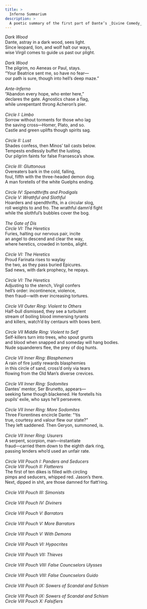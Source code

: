 ```yaml
---
title: >
  Inferno Summarium
description: >
  A poetic summary of the first part of Dante’s _Divine Comedy_
---
```


*Dark Wood*<br>
Dante, astray in a dark wood, sees light.<br>
Since leopard, lion, and wolf halt our ways,<br>
wise Virgil comes to guide us past our plight.<br>
<br>
*Dark Wood*<br>
The pilgrim, no Aeneas or Paul, stays.<br>
“Your Beatrice sent me, so have no fear—<br>
our path is sure, though into hell’s deep maze.”<br>
<br>
*Ante-Inferno*<br>
“Abandon every hope, who enter here,”<br>
declares the gate. Agnostics chase a flag,<br>
while unrepentant throng Acheron’s pier.<br>
<br>
*Circle I: Limbo*<br>
Sorrow without torments for those who lag<br>
the saving cross—Homer, Plato, and so.<br>
Castle and green uplifts though spirits sag.<br>
<br>
*Circle II: Lust*<br>
Shades confess, then Minos’ tail casts below.<br>
Tempests endlessly buffet the lusting.<br>
Our pilgrim faints for false Fransesca’s show.<br>
<br>
*Circle III: Gluttonous*<br>
Overeaters bark in the cold, falling,<br>
foul, filfth with the three-headed demon dog.<br>
A man foretells of the white Guelphs ending.<br>
<br>
*Circle IV: Spendthrifts and Prodigals*<br>
*Circle V: Wrathful and Slothful*<br>
Hoarders and spendthrifts, in a circular slog,<br>
roll weights to and fro. The wrathful damn’d fight<br>
while the slothful’s bubbles cover the bog.<br>
<br>
*The Gate of Dis*<br>
*Circle VI: The Heretics*<br>
Furies, halting our nervous pair, incite<br>
an angel to descend and clear the way,<br>
where heretics, crowded in tombs, alight.<br>
<br>
*Circle VI: The Heretics*<br>
Proud Farinata rises to waylay<br>
the two, as they pass buried Epicures.<br>
Sad news, with dark prophecy, he repays.<br>
<br>
*Circle VI: The Heretics*<br>
Adjusting to the stench, Virgil confers<br>
hell’s order: incontinence, violence,<br>
then fraud—with ever increasing tortures.<br>
<br>
*Circle VII Outer Ring: Violent to Others*<br>
Half-bull dismissed, they see a turbulent<br>
stream of boiling blood immersing tyrants<br>
and killers, watch’d by centaurs with bows bent.<br>
<br>
*Circle VII Middle Ring: Violent to Self*<br>
Self-killers turn into trees, who spout grunts<br>
and blood when snapped and someday will hang bodies.<br>
Nude squanderers flee, the prey of dog hunts.<br>
<br>
*Circle VII Inner Ring: Blasphemers*<br>
A rain of fire justly rewards blasphemies<br>
in this circle of sand, cross’d only via tears<br>
flowing from the Old Man’s diverse crevices.<br>
<br>
*Circle VII Inner Ring: Sodomites*<br>
Dantes’ mentor, Ser Brunetto, appears—<br>
seeking fame though blackened. He foretells his<br>
pupils’ exile, who says he’ll persevere.<br>
<br>
*Circle VII Inner Ring: More Sodomites*<br>
Three Florentines encircle Dante: “‘tis<br>
true, courtesy and valour flew our state?”<br>
They left saddened. Then Geryon, summoned, is.<br>
<br>
*Circle VII Inner Ring: Usurers*<br>
A serpent, scorpion, man—instantiate<br>
fraud—carried them down to the eighth dark ring,<br>
passing lenders who’d used an unfair rate.<br>
<br>
*Circle VIII Pouch I: Panders and Seducers*<br>
*Circle VIII Pouch II: Flatterers*<br>
The first of ten dikes is filled with circling<br>
pimps and seducers, whipped red. Jason’s there.<br>
Next, dipped in shit, are those damned for flatt’ring.<br>
<br>
*Circle VIII Pouch III: Simonists*<br>
<br>
*Circle VIII Pouch IV: Diviners*<br>
<br>
*Circle VIII Pouch V: Barrators*<br>
<br>
*Circle VIII Pouch V: More Barrators*<br>
<br>
*Circle VIII Pouch V: With Demons*<br>
<br>
*Circle VIII Pouch VI: Hypocrites*<br>
<br>
*Circle VIII Pouch VII: Thieves*<br>
<br>
*Circle VIII Pouch VIII: False Councselors Ulysses*<br>
<br>
*Circle VIII Pouch VIII: False Councselors Guido*<br>
<br>
*Circle VIII Pouch IX: Sowers of Scandal and Schism*<br>
<br>
*Circle VIII Pouch IX: Sowers of Scandal and Schism*<br>
*Circle VIII Pouch X: Falsifiers*<br>
